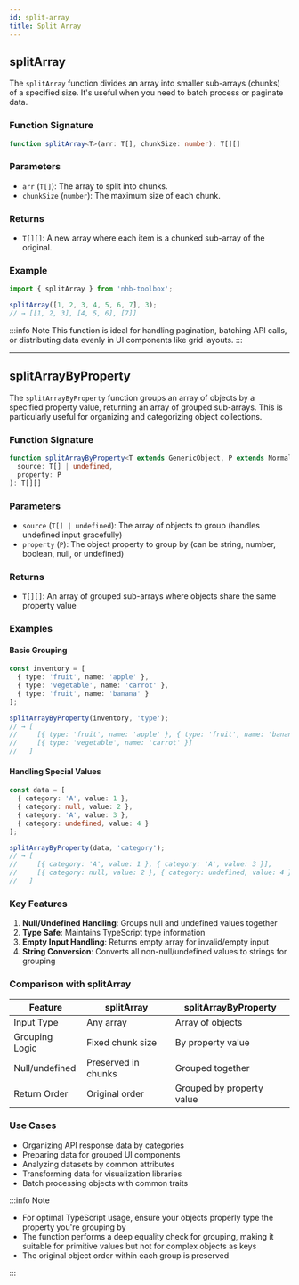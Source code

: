 ```yaml
---
id: split-array
title: Split Array
---
```


<!-- markdownlint-disable-file MD024 -->

## splitArray

The `splitArray` function divides an array into smaller sub-arrays (chunks) of a specified size. It's useful when you need to batch process or paginate data.

### Function Signature

```typescript
function splitArray<T>(arr: T[], chunkSize: number): T[][]
```

### Parameters

- `arr` (`T[]`): The array to split into chunks.
- `chunkSize` (`number`): The maximum size of each chunk.

### Returns

- `T[][]`: A new array where each item is a chunked sub-array of the original.

### Example

```ts
import { splitArray } from 'nhb-toolbox';

splitArray([1, 2, 3, 4, 5, 6, 7], 3);
// → [[1, 2, 3], [4, 5, 6], [7]]
```

:::info Note
This function is ideal for handling pagination, batching API calls, or distributing data evenly in UI components like grid layouts.
:::

---

## splitArrayByProperty

The `splitArrayByProperty` function groups an array of objects by a specified property value, returning an array of grouped sub-arrays. This is particularly useful for organizing and categorizing object collections.

### Function Signature

```typescript
function splitArrayByProperty<T extends GenericObject, P extends NormalPrimitiveKey<T>>(
  source: T[] | undefined,
  property: P
): T[][]
```

### Parameters

- `source` (`T[] | undefined`): The array of objects to group (handles undefined input gracefully)
- `property` (`P`): The object property to group by (can be string, number, boolean, null, or undefined)

### Returns

- `T[][]`: An array of grouped sub-arrays where objects share the same property value

### Examples

#### Basic Grouping

```typescript
const inventory = [
  { type: 'fruit', name: 'apple' },
  { type: 'vegetable', name: 'carrot' },
  { type: 'fruit', name: 'banana' }
];

splitArrayByProperty(inventory, 'type');
// → [
//     [{ type: 'fruit', name: 'apple' }, { type: 'fruit', name: 'banana' }],
//     [{ type: 'vegetable', name: 'carrot' }]
//   ]
```

#### Handling Special Values

```typescript
const data = [
  { category: 'A', value: 1 },
  { category: null, value: 2 },
  { category: 'A', value: 3 },
  { category: undefined, value: 4 }
];

splitArrayByProperty(data, 'category');
// → [
//     [{ category: 'A', value: 1 }, { category: 'A', value: 3 }],
//     [{ category: null, value: 2 }, { category: undefined, value: 4 }]
//   ]
```

### Key Features

1. **Null/Undefined Handling**: Groups null and undefined values together
2. **Type Safe**: Maintains TypeScript type information
3. **Empty Input Handling**: Returns empty array for invalid/empty input
4. **String Conversion**: Converts all non-null/undefined values to strings for grouping

### Comparison with splitArray

| Feature               | splitArray          | splitArrayByProperty         |
|-----------------------|---------------------|------------------------------|
| Input Type            | Any array           | Array of objects             |
| Grouping Logic        | Fixed chunk size    | By property value            |
| Null/undefined        | Preserved in chunks | Grouped together             |
| Return Order          | Original order      | Grouped by property value    |

### Use Cases

- Organizing API response data by categories
- Preparing data for grouped UI components
- Analyzing datasets by common attributes
- Transforming data for visualization libraries
- Batch processing objects with common traits

:::info Note

- For optimal TypeScript usage, ensure your objects properly type the property you're grouping by
- The function performs a deep equality check for grouping, making it suitable for primitive values but not for complex objects as keys
- The original object order within each group is preserved

:::

